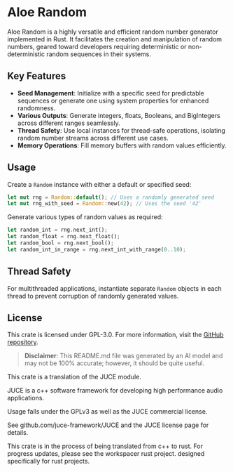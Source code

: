 # Aloe Random

Aloe Random is a highly versatile and efficient random number generator implemented in Rust. It facilitates the creation and manipulation of random numbers, geared toward developers requiring deterministic or non-deterministic random sequences in their systems. 

## Key Features
- **Seed Management**: Initialize with a specific seed for predictable sequences or generate one using system properties for enhanced randomness.
- **Various Outputs**: Generate integers, floats, Booleans, and BigIntegers across different ranges seamlessly.
- **Thread Safety**: Use local instances for thread-safe operations, isolating random number streams across different use cases.
- **Memory Operations**: Fill memory buffers with random values efficiently.

## Usage
Create a `Random` instance with either a default or specified seed:
```rust
let mut rng = Random::default(); // Uses a randomly generated seed
let mut rng_with_seed = Random::new(42); // Uses the seed '42'
```

Generate various types of random values as required:
```rust
let random_int = rng.next_int();
let random_float = rng.next_float();
let random_bool = rng.next_bool();
let random_int_in_range = rng.next_int_with_range(0..10);
```

## Thread Safety
For multithreaded applications, instantiate separate `Random` objects in each thread to prevent corruption of randomly generated values.

## License
This crate is licensed under GPL-3.0. For more information, visit the [GitHub repository](https://github.com/klebs6/aloe-rs). 

> **Disclaimer**: This README.md file was generated by an AI model and may not be 100% accurate; however, it should be quite useful.

This crate is a translation of the JUCE module.

JUCE is a c++ software framework for developing high performance audio applications.

Usage falls under the GPLv3 as well as the JUCE commercial license.

See github.com/juce-framework/JUCE and the JUCE license page for details.

This crate is in the process of being translated from c++ to rust. For progress updates, please see the workspacer rust project. designed specifically for rust projects.

